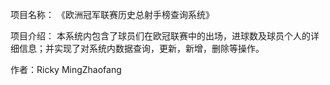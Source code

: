项目名称：
《欧洲冠军联赛历史总射手榜查询系统》

项目介绍：
本系统内包含了球员们在欧冠联赛中的出场，进球数及球员个人的详细信息；并实现了对系统内数据查询，更新，新增，删除等操作。

作者：Ricky MingZhaofang
